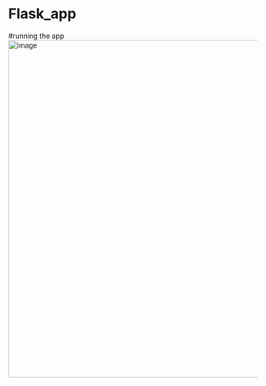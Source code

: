 # Flask_app
#running the app
<img width="680" alt="image" src="https://github.com/Abdullahh00/Flask-app/assets/125583431/f6b78d1b-0a1f-4421-a0b8-efe950955165">
